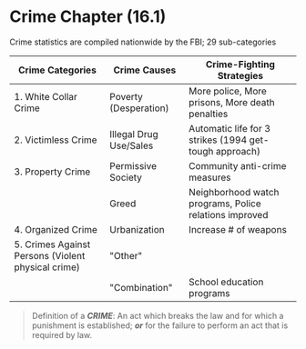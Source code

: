 # Crime Chapter (16.1)
Crime statistics are compiled nationwide by the FBI; 29 sub-categories

|Crime Categories|Crime Causes|Crime-Fighting Strategies
|----|----|-----|
|1. White Collar Crime|Poverty (Desperation)|More police, More prisons, More death penalties|
|2. Victimless Crime|Illegal Drug Use/Sales|Automatic life for 3 strikes (1994 get-tough approach)|
|3. Property Crime|Permissive Society|Community anti-crime measures|
||Greed|Neighborhood watch programs, Police relations improved|
|4. Organized Crime|Urbanization|Increase # of weapons|
|5. Crimes Against Persons (Violent physical crime)|"Other"|
||"Combination"|School education programs|

> Definition of a ***CRIME***: An act which breaks the law and for which a punishment is established; ***or*** for the failure to perform an act that is required by law.
